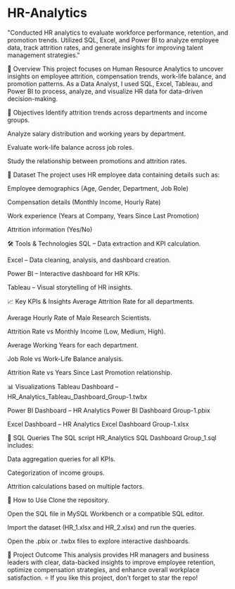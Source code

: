 # HR-Analytics
"Conducted HR analytics to evaluate workforce performance, retention, and promotion trends. Utilized SQL, Excel, and Power BI to analyze employee data, track attrition rates, and generate insights for improving talent management strategies."


📌 Overview
This project focuses on Human Resource Analytics to uncover insights on employee attrition, compensation trends, work-life balance, and promotion patterns. As a Data Analyst, I used SQL, Excel, Tableau, and Power BI to process, analyze, and visualize HR data for data-driven decision-making.

🎯 Objectives
Identify attrition trends across departments and income groups.

Analyze salary distribution and working years by department.

Evaluate work-life balance across job roles.

Study the relationship between promotions and attrition rates.

📂 Dataset
The project uses HR employee data containing details such as:

Employee demographics (Age, Gender, Department, Job Role)

Compensation details (Monthly Income, Hourly Rate)

Work experience (Years at Company, Years Since Last Promotion)

Attrition information (Yes/No)

🛠 Tools & Technologies
SQL – Data extraction and KPI calculation.

Excel – Data cleaning, analysis, and dashboard creation.

Power BI – Interactive dashboard for HR KPIs.

Tableau – Visual storytelling of HR insights.

📈 Key KPIs & Insights
Average Attrition Rate for all departments.

Average Hourly Rate of Male Research Scientists.

Attrition Rate vs Monthly Income (Low, Medium, High).

Average Working Years for each department.

Job Role vs Work-Life Balance analysis.

Attrition Rate vs Years Since Last Promotion relationship.

📊 Visualizations
Tableau Dashboard – HR_Analytics_Tableau_Dashboard_Group-1.twbx

Power BI Dashboard – HR Analytics Power BI Dashboard Group-1.pbix

Excel Dashboard – HR Analytics Excel Dashboard Group-1.xlsx

📜 SQL Queries
The SQL script HR_Analytics SQL Dashboard Group_1.sql includes:

Data aggregation queries for all KPIs.

Categorization of income groups.

Attrition calculations based on multiple factors.

🚀 How to Use
Clone the repository.

Open the SQL file in MySQL Workbench or a compatible SQL editor.

Import the dataset (HR_1.xlsx and HR_2.xlsx) and run the queries.

Open the .pbix or .twbx files to explore interactive dashboards.

📌 Project Outcome
This analysis provides HR managers and business leaders with clear, data-backed insights to improve employee retention, optimize compensation strategies, and enhance overall workplace satisfaction.
⭐ If you like this project, don’t forget to star the repo!
